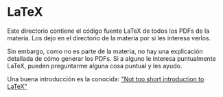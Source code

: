 LaTeX
========================================================================================================================

Este directorio contiene el código fuente LaTeX de todos los PDFs de la materia. Los dejo en el directorio de la materia
por si les interesa verlos.

Sin embargo, como no es parte de la materia, no hay una explicación detallada de cómo generar los PDFs. Si a alguno le
interesa puntualmente LaTeX, pueden preguntarme alguna cosa puntual y les ayudo.

Una buena introducción es la conocida: ["Not too short introduction to LaTeX"](https://gking.harvard.edu/files/lshort2.pdf)

